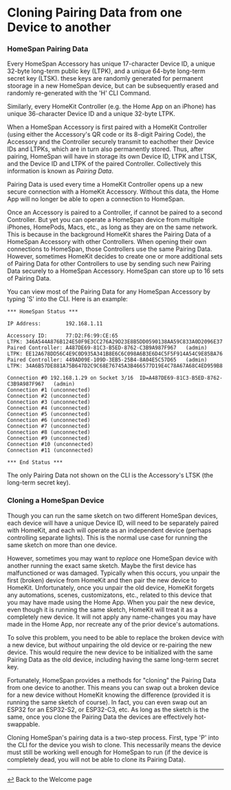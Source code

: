 # Cloning Pairing Data from one Device to another

### HomeSpan Pairing Data

Every HomeSpan Accessory has unique 17-character Device ID, a unique 32-byte long-term public key (LTPK), and a unique 64-byte long-term secret key (LTSK).  these keys are randomly generated for permanent stoorage in a new HomeSpan device, but can be subsequently erased and randomly re-generated with the 'H' CLI Command.

Similarly, every HomeKit Controller (e.g. the Home App on an iPhone) has unique 36-character Device ID and a unique 32-byte LTPK.

When a HomeSpan Accessory is first paired with a HomeKit Controller (using either the Accessory's QR code or its 8-digit Pairing Code), the Accessory and the Controller securely transmit to eachother their Device IDs and LTPKs, which are in turn also permanently stored.  Thus, after pairing, HomeSpan will have in storage its own Device ID, LTPK and LTSK, and the Device ID and LTPK of the paired Controller.  Collectively this information is known as *Pairing Data*.

Pairing Data is used every time a HomeKit Controller opens up a new secure connection with a HomeKit Accessory.  Without this data, the Home App will no longer be able to open a connection to HomeSpan.

Once an Accessory is paired to a Controller, if cannot be paired to a second Controller.  But yet you can operate a HomeSpan device from multiple iPhones, HomePods, Macs, etc., as long as they are on the same network.  This is because in the background HomeKit shares the Pairing Data of a HomeSpan Accessory with other Controllers.  When opening their own connections to HomeSpan, those Controllers use the same Pairing Data.  However, sometimes HomeKit decides to create one or more additional sets of Pairing Data for other Controllers to use by sending such new Pairing Data securely to a HomeSpan Accessory.  HomeSpan can store up to 16 sets of Pairing Data.

You can view most of the Pairing Data for any HomeSpan Accessory by typing 'S' into the CLI.  Here is an example:

```
*** HomeSpan Status ***

IP Address:        192.168.1.11

Accessory ID:      77:D2:F6:99:CE:65                               LTPK: 346A544A876B124E50F9E3CC276A29D23E8B5DD0590138AA59C833A0D2096E37
Paired Controller: A487DE69-81C3-B5ED-8762-C3B9A987F967   (admin)  LTPK: EE12A678DD56C4E9C0D935A341B8E6C6C098A6B3E6D4C5F5F914A54C9E85BA76
Paired Controller: 449AD09E-109D-3EB5-25B4-8A04E5C57D65   (admin)  LTPK: 34A6B57DE881A75B647D2C9C68E76745A3B466577D19E4C78A67A68C4ED959B8

Connection #0 192.168.1.29 on Socket 3/16  ID=A487DE69-81C3-B5ED-8762-C3B9A987F967   (admin)
Connection #1 (unconnected)
Connection #2 (unconnected)
Connection #3 (unconnected)
Connection #4 (unconnected)
Connection #5 (unconnected)
Connection #6 (unconnected)
Connection #7 (unconnected)
Connection #8 (unconnected)
Connection #9 (unconnected)
Connection #10 (unconnected)
Connection #11 (unconnected)

*** End Status ***
```

The only Pairing Data not shown on the CLI is the Accessory's LTSK (the long-term secret key).

### Cloning a HomeSpan Device

Though you can run the same sketch on two different HomeSpan devices, each device will have a unique Device ID, will need to be separately paired with HomeKit, and each will operate as an independent device (perhaps controlling separate lights).  This is the normal use case for running the same sketch on more than one device.

However, sometimes you may want to *replace* one HomeSpan device with another running the exact same sketch.  Maybe the first device has malfunctioned or was damaged.  Typically when this occurs, you unpair the first (broken) device from HomeKit and then pair the new device to HomeKit.  Unfortunately, once you unpair the old device, HomeKit forgets any automations, scenes, customizatons, etc., related to this device that you may have made using the Home App.  When you pair the new device, even though it is running the same sketch, HomeKit will treat it as a completely new device.  It will not apply any name-changes you may have made in the Home App, nor recreate any of the prior device's automations.

To solve this problem, you need to be able to replace the broken device with a new device, but *without* unpairing the old device or re-pairing the new device.  This would require the new device to be initialized with the same Pairing Data as the old device, including having the same long-term secret key.

Fortunately, HomeSpan provides a methods for "cloning" the Pairing Data from one device to another.  This means you can swap out a broken device for a new device without HomeKit knowing the difference (provided it is running the same sketch of course).  In fact, you can even swap out an ESP32 for an ESP32-S2, or ESP32-C3, etc.  As long as the sketch is the same, once you clone the Pairing Data the devices are effectively hot-swappable.  

Cloning HomeSpan's pairing data is a two-step process.  First, type 'P' into the CLI for the device you wish to clone.  This necessarily means the device must still be working well enough for HomeSpan to run (if the device is completely dead, you will not be able to clone its Pairing Data).




---

[↩️](../README.md) Back to the Welcome page


